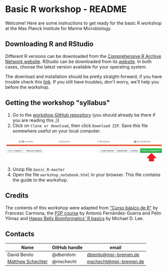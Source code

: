 # Basic R workshop - README

Welcome! Here are some instructions to get ready for the basic R workshop at the Max Planck Institute for Marine Microbiology.

## Downloading R and RStudio

Different R versions can be downloaded from the [Comprehensive R Archive Network website](https://cran.r-project.org/). RStudio can be downloaded from its [website](https://www.rstudio.com/products/rstudio/download/). In both cases, choose the latest version available for your operating system.

The download and installation should be pretty straight-forward, if you have trouble check this [link](https://courses.edx.org/courses/UTAustinX/UT.7.01x/3T2014/56c5437b88fa43cf828bff5371c6a924/). If you still have troubles, don't worry, we'll help you before the workshop.

## Getting the workshop "syllabus"

1. Go to the [workshop GitHub repository](https://github.com/mschecht/basic_R) (you should already be there if you are reading this ;))
2. Click on `Clone or download`, then click `Download ZIP`. Save this file somewhere useful on your local computer.

![](imgs/github.PNG)

3. Unzip file `basic_R-master`
4. Open the file `workshop_notebook.html` in your browser. This file contains the guide to the workshop. 

## Credits

The contents of this workshop were adapted from ["Curso básico de R"](http://www.ub.edu/stat/docencia/EADB/Curso%20basico%20de%20R.pdf) by Francesc Carmona, the [P2P course](https://rawgit.com/genomewalker/p2p/master/friday/P2P_r_crash_course.html#32_ggplot2) by Antonio Fernàndez-Guerra and Pelin Yilmaz and [Happy Belly Bioinformatics' R basics](https://astrobiomike.github.io/R/basics) by Michael D. Lee.

## Contacts

Name | GitHub handle | email
---|---|---
David Benito | @dbenitom | dbenito@mpi-bremen.de
[Matthew Schechter](https://orcid.org/0000-0002-8435-3203) | @mschecht | mschecht@mpi-bremen.de
